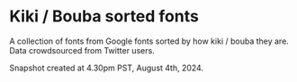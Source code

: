 # Kiki / Bouba sorted fonts

A collection of fonts from Google fonts sorted by how kiki / bouba they are. Data crowdsourced from Twitter users.

Snapshot created at 4.30pm PST, August 4th, 2024.
